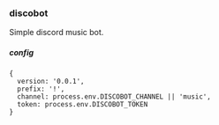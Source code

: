 ### discobot

Simple discord music bot.

##### config

```
{
  version: '0.0.1',
  prefix: '!',
  channel: process.env.DISCOBOT_CHANNEL || 'music',
  token: process.env.DISCOBOT_TOKEN
}
```
